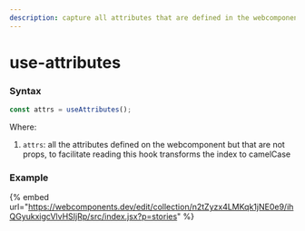 ```yaml
---
description: capture all attributes that are defined in the webcomponent but are not props
---
```


# use-attributes

### Syntax

```typescript
const attrs = useAttributes();
```

Where:

1. `attrs`: all the attributes defined on the webcomponent but that are not props, to facilitate reading this hook transforms the index to camelCase

### Example

{% embed url="https://webcomponents.dev/edit/collection/n2tZyzx4LMKqk1jNE0e9/ihQGyukxigcVlvHSIjRp/src/index.jsx?p=stories" %}

